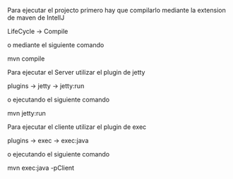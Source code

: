 Para ejecutar el projecto primero hay que compilarlo mediante la extension de maven de IntelIJ

  LifeCycle -> Compile

o mediante el siguiente comando

  mvn compile

Para ejecutar el Server utilizar el plugin de jetty

  plugins -> jetty -> jetty:run

o ejecutando el siguiente comando

  mvn jetty:run

Para ejecutar el cliente utilizar el plugin de exec

  plugins -> exec -> exec:java

o ejecutando el siguiente comando

  mvn exec:java -pClient
